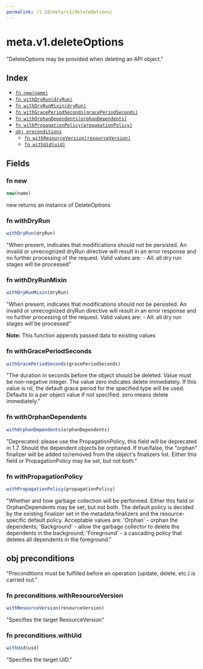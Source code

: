 ```yaml
---
permalink: /1.18/meta/v1/deleteOptions/
---
```


# meta.v1.deleteOptions

"DeleteOptions may be provided when deleting an API object."

## Index

* [`fn new(name)`](#fn-new)
* [`fn withDryRun(dryRun)`](#fn-withdryrun)
* [`fn withDryRunMixin(dryRun)`](#fn-withdryrunmixin)
* [`fn withGracePeriodSeconds(gracePeriodSeconds)`](#fn-withgraceperiodseconds)
* [`fn withOrphanDependents(orphanDependents)`](#fn-withorphandependents)
* [`fn withPropagationPolicy(propagationPolicy)`](#fn-withpropagationpolicy)
* [`obj preconditions`](#obj-preconditions)
  * [`fn withResourceVersion(resourceVersion)`](#fn-preconditionswithresourceversion)
  * [`fn withUid(uid)`](#fn-preconditionswithuid)

## Fields

### fn new

```ts
new(name)
```

new returns an instance of DeleteOptions

### fn withDryRun

```ts
withDryRun(dryRun)
```

"When present, indicates that modifications should not be persisted. An invalid or unrecognized dryRun directive will result in an error response and no further processing of the request. Valid values are: - All: all dry run stages will be processed"

### fn withDryRunMixin

```ts
withDryRunMixin(dryRun)
```

"When present, indicates that modifications should not be persisted. An invalid or unrecognized dryRun directive will result in an error response and no further processing of the request. Valid values are: - All: all dry run stages will be processed"

**Note:** This function appends passed data to existing values

### fn withGracePeriodSeconds

```ts
withGracePeriodSeconds(gracePeriodSeconds)
```

"The duration in seconds before the object should be deleted. Value must be non-negative integer. The value zero indicates delete immediately. If this value is nil, the default grace period for the specified type will be used. Defaults to a per object value if not specified. zero means delete immediately."

### fn withOrphanDependents

```ts
withOrphanDependents(orphanDependents)
```

"Deprecated: please use the PropagationPolicy, this field will be deprecated in 1.7. Should the dependent objects be orphaned. If true/false, the \"orphan\" finalizer will be added to/removed from the object's finalizers list. Either this field or PropagationPolicy may be set, but not both."

### fn withPropagationPolicy

```ts
withPropagationPolicy(propagationPolicy)
```

"Whether and how garbage collection will be performed. Either this field or OrphanDependents may be set, but not both. The default policy is decided by the existing finalizer set in the metadata.finalizers and the resource-specific default policy. Acceptable values are: 'Orphan' - orphan the dependents; 'Background' - allow the garbage collector to delete the dependents in the background; 'Foreground' - a cascading policy that deletes all dependents in the foreground."

## obj preconditions

"Preconditions must be fulfilled before an operation (update, delete, etc.) is carried out."

### fn preconditions.withResourceVersion

```ts
withResourceVersion(resourceVersion)
```

"Specifies the target ResourceVersion"

### fn preconditions.withUid

```ts
withUid(uid)
```

"Specifies the target UID."